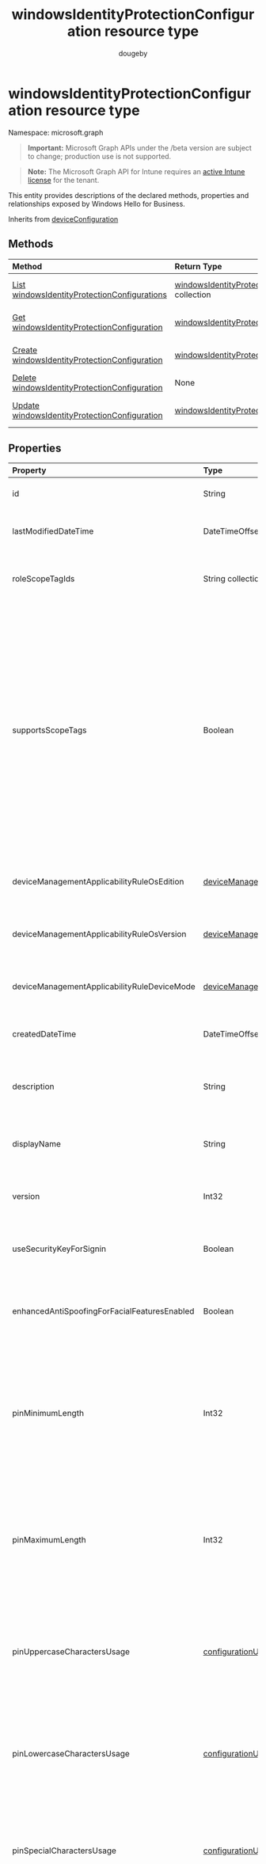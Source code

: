 ﻿---
title: "windowsIdentityProtectionConfiguration resource type"
description: "This entity provides descriptions of the declared methods, properties and relationships exposed by Windows Hello for Business."
author: "dougeby"
localization_priority: Normal
ms.prod: "intune"
doc_type: resourcePageType
---

# windowsIdentityProtectionConfiguration resource type

Namespace: microsoft.graph

> **Important:** Microsoft Graph APIs under the /beta version are subject to change; production use is not supported.

> **Note:** The Microsoft Graph API for Intune requires an [active Intune license](https://go.microsoft.com/fwlink/?linkid=839381) for the tenant.

This entity provides descriptions of the declared methods, properties and relationships exposed by Windows Hello for Business.

Inherits from [deviceConfiguration](../resources/intune-shared-deviceconfiguration.md)

## Methods

| Method                                                                                                                       | Return Type                                                                                                                     | Description                                                                                                                                                            |
| :--------------------------------------------------------------------------------------------------------------------------- | :------------------------------------------------------------------------------------------------------------------------------ | :--------------------------------------------------------------------------------------------------------------------------------------------------------------------- |
| [List windowsIdentityProtectionConfigurations](../api/intune-deviceconfig-windowsidentityprotectionconfiguration-list.md)    | [windowsIdentityProtectionConfiguration](../resources/intune-deviceconfig-windowsidentityprotectionconfiguration.md) collection | List properties and relationships of the [windowsIdentityProtectionConfiguration](../resources/intune-deviceconfig-windowsidentityprotectionconfiguration.md) objects. |
| [Get windowsIdentityProtectionConfiguration](../api/intune-deviceconfig-windowsidentityprotectionconfiguration-get.md)       | [windowsIdentityProtectionConfiguration](../resources/intune-deviceconfig-windowsidentityprotectionconfiguration.md)            | Read properties and relationships of the [windowsIdentityProtectionConfiguration](../resources/intune-deviceconfig-windowsidentityprotectionconfiguration.md) object.  |
| [Create windowsIdentityProtectionConfiguration](../api/intune-deviceconfig-windowsidentityprotectionconfiguration-create.md) | [windowsIdentityProtectionConfiguration](../resources/intune-deviceconfig-windowsidentityprotectionconfiguration.md)            | Create a new [windowsIdentityProtectionConfiguration](../resources/intune-deviceconfig-windowsidentityprotectionconfiguration.md) object.                              |
| [Delete windowsIdentityProtectionConfiguration](../api/intune-deviceconfig-windowsidentityprotectionconfiguration-delete.md) | None                                                                                                                            | Deletes a [windowsIdentityProtectionConfiguration](../resources/intune-deviceconfig-windowsidentityprotectionconfiguration.md).                                        |
| [Update windowsIdentityProtectionConfiguration](../api/intune-deviceconfig-windowsidentityprotectionconfiguration-update.md) | [windowsIdentityProtectionConfiguration](../resources/intune-deviceconfig-windowsidentityprotectionconfiguration.md)            | Update the properties of a [windowsIdentityProtectionConfiguration](../resources/intune-deviceconfig-windowsidentityprotectionconfiguration.md) object.                |

## Properties

| Property                                     | Type                                                                                                                           | Description                                                                                                                                                                                                                                                                                                                                                                                                                                                                                 |
| :------------------------------------------- | :----------------------------------------------------------------------------------------------------------------------------- | :------------------------------------------------------------------------------------------------------------------------------------------------------------------------------------------------------------------------------------------------------------------------------------------------------------------------------------------------------------------------------------------------------------------------------------------------------------------------------------------ |
| id                                           | String                                                                                                                         | Key of the entity. Inherited from [deviceConfiguration](../resources/intune-shared-deviceconfiguration.md)                                                                                                                                                                                                                                                                                                                                                                                  |
| lastModifiedDateTime                         | DateTimeOffset                                                                                                                 | DateTime the object was last modified. Inherited from [deviceConfiguration](../resources/intune-shared-deviceconfiguration.md)                                                                                                                                                                                                                                                                                                                                                              |
| roleScopeTagIds                              | String collection                                                                                                              | List of Scope Tags for this Entity instance. Inherited from [deviceConfiguration](../resources/intune-shared-deviceconfiguration.md)                                                                                                                                                                                                                                                                                                                                                        |
| supportsScopeTags                            | Boolean                                                                                                                        | Indicates whether or not the underlying Device Configuration supports the assignment of scope tags. Assigning to the ScopeTags property is not allowed when this value is false and entities will not be visible to scoped users. This occurs for Legacy policies created in Silverlight and can be resolved by deleting and recreating the policy in the Azure Portal. This property is read-only. Inherited from [deviceConfiguration](../resources/intune-shared-deviceconfiguration.md) |
| deviceManagementApplicabilityRuleOsEdition   | [deviceManagementApplicabilityRuleOsEdition](../resources/intune-deviceconfig-devicemanagementapplicabilityruleosedition.md)   | The OS edition applicability for this Policy. Inherited from [deviceConfiguration](../resources/intune-shared-deviceconfiguration.md)                                                                                                                                                                                                                                                                                                                                                       |
| deviceManagementApplicabilityRuleOsVersion   | [deviceManagementApplicabilityRuleOsVersion](../resources/intune-deviceconfig-devicemanagementapplicabilityruleosversion.md)   | The OS version applicability rule for this Policy. Inherited from [deviceConfiguration](../resources/intune-shared-deviceconfiguration.md)                                                                                                                                                                                                                                                                                                                                                  |
| deviceManagementApplicabilityRuleDeviceMode  | [deviceManagementApplicabilityRuleDeviceMode](../resources/intune-deviceconfig-devicemanagementapplicabilityruledevicemode.md) | The device mode applicability rule for this Policy. Inherited from [deviceConfiguration](../resources/intune-shared-deviceconfiguration.md)                                                                                                                                                                                                                                                                                                                                                 |
| createdDateTime                              | DateTimeOffset                                                                                                                 | DateTime the object was created. Inherited from [deviceConfiguration](../resources/intune-shared-deviceconfiguration.md)                                                                                                                                                                                                                                                                                                                                                                    |
| description                                  | String                                                                                                                         | Admin provided description of the Device Configuration. Inherited from [deviceConfiguration](../resources/intune-shared-deviceconfiguration.md)                                                                                                                                                                                                                                                                                                                                             |
| displayName                                  | String                                                                                                                         | Admin provided name of the device configuration. Inherited from [deviceConfiguration](../resources/intune-shared-deviceconfiguration.md)                                                                                                                                                                                                                                                                                                                                                    |
| version                                      | Int32                                                                                                                          | Version of the device configuration. Inherited from [deviceConfiguration](../resources/intune-shared-deviceconfiguration.md)                                                                                                                                                                                                                                                                                                                                                                |
| useSecurityKeyForSignin                      | Boolean                                                                                                                        | Boolean value used to enable the Windows Hello security key as a logon credential.                                                                                                                                                                                                                                                                                                                                                                                                          |
| enhancedAntiSpoofingForFacialFeaturesEnabled | Boolean                                                                                                                        | Boolean value used to enable enhanced anti-spoofing for facial feature recognition on Windows Hello face authentication.                                                                                                                                                                                                                                                                                                                                                                    |
| pinMinimumLength                             | Int32                                                                                                                          | Integer value that sets the minimum number of characters required for the Windows Hello for Business PIN. Valid values are 4 to 127 inclusive and less than or equal to the value set for the maximum PIN. Valid values 4 to 127                                                                                                                                                                                                                                                            |
| pinMaximumLength                             | Int32                                                                                                                          | Integer value that sets the maximum number of characters allowed for the work PIN. Valid values are 4 to 127 inclusive and greater than or equal to the value set for the minimum PIN. Valid values 4 to 127                                                                                                                                                                                                                                                                                |
| pinUppercaseCharactersUsage                  | [configurationUsage](../resources/intune-deviceconfig-configurationusage.md)                                                   | This value configures the use of uppercase characters in the Windows Hello for Business PIN. Possible values are: `blocked`, `required`, `allowed`, `notConfigured`.                                                                                                                                                                                                                                                                                                                        |
| pinLowercaseCharactersUsage                  | [configurationUsage](../resources/intune-deviceconfig-configurationusage.md)                                                   | This value configures the use of lowercase characters in the Windows Hello for Business PIN. Possible values are: `blocked`, `required`, `allowed`, `notConfigured`.                                                                                                                                                                                                                                                                                                                        |
| pinSpecialCharactersUsage                    | [configurationUsage](../resources/intune-deviceconfig-configurationusage.md)                                                   | Controls the ability to use special characters in the Windows Hello for Business PIN. Possible values are: `blocked`, `required`, `allowed`, `notConfigured`.                                                                                                                                                                                                                                                                                                                               |
| pinExpirationInDays                          | Int32                                                                                                                          | Integer value specifies the period (in days) that a PIN can be used before the system requires the user to change it. Valid values are 0 to 730 inclusive. Valid values 0 to 730                                                                                                                                                                                                                                                                                                            |
| pinPreviousBlockCount                        | Int32                                                                                                                          | Controls the ability to prevent users from using past PINs. This must be set between 0 and 50, inclusive, and the current PIN of the user is included in that count. If set to 0, previous PINs are not stored. PIN history is not preserved through a PIN reset. Valid values 0 to 50                                                                                                                                                                                                      |
| pinRecoveryEnabled                           | Boolean                                                                                                                        | Boolean value that enables a user to change their PIN by using the Windows Hello for Business PIN recovery service.                                                                                                                                                                                                                                                                                                                                                                         |
| securityDeviceRequired                       | Boolean                                                                                                                        | Controls whether to require a Trusted Platform Module (TPM) for provisioning Windows Hello for Business. A TPM provides an additional security benefit in that data stored on it cannot be used on other devices. If set to False, all devices can provision Windows Hello for Business even if there is not a usable TPM.                                                                                                                                                                  |
| unlockWithBiometricsEnabled                  | Boolean                                                                                                                        | Controls the use of biometric gestures, such as face and fingerprint, as an alternative to the Windows Hello for Business PIN.  If set to False, biometric gestures are not allowed. Users must still configure a PIN as a backup in case of failures.                                                                                                                                                                                                                                      |
| useCertificatesForOnPremisesAuthEnabled      | Boolean                                                                                                                        | Boolean value that enables Windows Hello for Business to use certificates to authenticate on-premise resources.                                                                                                                                                                                                                                                                                                                                                                             |
| windowsHelloForBusinessBlocked               | Boolean                                                                                                                        | Boolean value that blocks Windows Hello for Business as a method for signing into Windows.                                                                                                                                                                                                                                                                                                                                                                                                  |

## Relationships

| Relationship                | Type                                                                                                                    | Description                                                                                                                                                 |
| :-------------------------- | :---------------------------------------------------------------------------------------------------------------------- | :---------------------------------------------------------------------------------------------------------------------------------------------------------- |
| groupAssignments            | [deviceConfigurationGroupAssignment](../resources/intune-deviceconfig-deviceconfigurationgroupassignment.md) collection | The list of group assignments for the device configuration profile. Inherited from [deviceConfiguration](../resources/intune-shared-deviceconfiguration.md) |
| assignments                 | [deviceConfigurationAssignment](../resources/intune-deviceconfig-deviceconfigurationassignment.md) collection           | The list of assignments for the device configuration profile. Inherited from [deviceConfiguration](../resources/intune-shared-deviceconfiguration.md)       |
| deviceStatuses              | [deviceConfigurationDeviceStatus](../resources/intune-deviceconfig-deviceconfigurationdevicestatus.md) collection       | Device configuration installation status by device. Inherited from [deviceConfiguration](../resources/intune-shared-deviceconfiguration.md)                 |
| userStatuses                | [deviceConfigurationUserStatus](../resources/intune-deviceconfig-deviceconfigurationuserstatus.md) collection           | Device configuration installation status by user. Inherited from [deviceConfiguration](../resources/intune-shared-deviceconfiguration.md)                   |
| deviceStatusOverview        | [deviceConfigurationDeviceOverview](../resources/intune-deviceconfig-deviceconfigurationdeviceoverview.md)              | Device Configuration devices status overview Inherited from [deviceConfiguration](../resources/intune-shared-deviceconfiguration.md)                        |
| userStatusOverview          | [deviceConfigurationUserOverview](../resources/intune-deviceconfig-deviceconfigurationuseroverview.md)                  | Device Configuration users status overview Inherited from [deviceConfiguration](../resources/intune-shared-deviceconfiguration.md)                          |
| deviceSettingStateSummaries | [settingStateDeviceSummary](../resources/intune-deviceconfig-settingstatedevicesummary.md) collection                   | Device Configuration Setting State Device Summary Inherited from [deviceConfiguration](../resources/intune-shared-deviceconfiguration.md)                   |

## JSON Representation

Here is a JSON representation of the resource.

<!-- {
  "blockType": "resource",
  "keyProperty": "id",
  "@odata.type": "microsoft.graph.windowsIdentityProtectionConfiguration"
}
-->

```json
{
  "@odata.type": "#microsoft.graph.windowsIdentityProtectionConfiguration",
  "id": "String (identifier)",
  "lastModifiedDateTime": "String (timestamp)",
  "roleScopeTagIds": [
    "String"
  ],
  "supportsScopeTags": true,
  "deviceManagementApplicabilityRuleOsEdition": {
    "@odata.type": "microsoft.graph.deviceManagementApplicabilityRuleOsEdition",
    "osEditionTypes": [
      "String"
    ],
    "name": "String",
    "ruleType": "String"
  },
  "deviceManagementApplicabilityRuleOsVersion": {
    "@odata.type": "microsoft.graph.deviceManagementApplicabilityRuleOsVersion",
    "minOSVersion": "String",
    "maxOSVersion": "String",
    "name": "String",
    "ruleType": "String"
  },
  "deviceManagementApplicabilityRuleDeviceMode": {
    "@odata.type": "microsoft.graph.deviceManagementApplicabilityRuleDeviceMode",
    "deviceMode": "String",
    "name": "String",
    "ruleType": "String"
  },
  "createdDateTime": "String (timestamp)",
  "description": "String",
  "displayName": "String",
  "version": 1024,
  "useSecurityKeyForSignin": true,
  "enhancedAntiSpoofingForFacialFeaturesEnabled": true,
  "pinMinimumLength": 1024,
  "pinMaximumLength": 1024,
  "pinUppercaseCharactersUsage": "String",
  "pinLowercaseCharactersUsage": "String",
  "pinSpecialCharactersUsage": "String",
  "pinExpirationInDays": 1024,
  "pinPreviousBlockCount": 1024,
  "pinRecoveryEnabled": true,
  "securityDeviceRequired": true,
  "unlockWithBiometricsEnabled": true,
  "useCertificatesForOnPremisesAuthEnabled": true,
  "windowsHelloForBusinessBlocked": true
}
```
